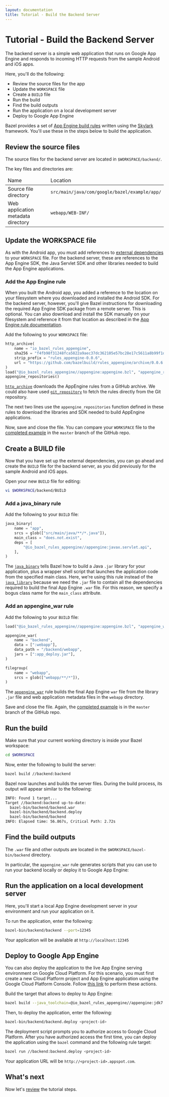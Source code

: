```yaml
---
layout: documentation
title: Tutorial - Build the Backend Server
---
```


# Tutorial - Build the Backend Server

The backend server is a simple web application that runs on Google App Engine
and responds to incoming HTTP requests from the sample Android and iOS apps.

Here, you'll do the following:

*   Review the source files for the app
*   Update the `WORKSPACE` file
*   Create a `BUILD` file
*   Run the build
*   Find the build outputs
*   Run the application on a local development server
*   Deploy to Google App Engine

Bazel provides a set of [App Engine build rules](https://github.com/bazelbuild/rules_appengine)
written using the [Skylark](skylark/index.html) framework. You'll use
these in the steps below to build the application.

## Review the source files

The source files for the backend server are located in `$WORKSPACE/backend/`.

The key files and directories are:

<table class="table table-condensed table-striped">
<thead>
<tr>
<td>Name</td>
<td>Location</td>
</tr>
</thead>
<tbody>
<tr>
<td>Source file directory</td>
<td><code>src/main/java/com/google/bazel/example/app/</code></td>
</tr>
<tr>
<td>Web application metadata directory</td>
<td><code>webapp/WEB-INF/</code></td>
</tr>
</tbody>
</table>

## Update the WORKSPACE file

As with the Android app, you must add references to
[external dependencies](http://bazel.buildexternal.html) to your `WORKSPACE`
file. For the backend server, these are references to the App Engine SDK,
the Java Servlet SDK and other libraries needed to build the App Engine
applications.

### Add the App Engine rule

When you built the Android app, you added a reference to the location on your
filesystem where you downloaded and installed the Android SDK. For the
backend server, however, you'll give Bazel instructions for downloading the
required App Engine SDK package from a remote server. This is optional. You
can also download and install the SDK manually on your filesystem and reference
it from that location as described in the
[App Engine rule documentation](https://github.com/bazelbuild/rules_appengine).

Add the following to your `WORKSPACE` file:

```python
http_archive(
    name = "io_bazel_rules_appengine",
    sha256 = "f4fb98f31248fca5822a9aec37dc362105e57bc28e17c5611a8b99f1d94b37a4",
    strip_prefix = "rules_appengine-0.0.6",
    url = "https://github.com/bazelbuild/rules_appengine/archive/0.0.6.tar.gz",
)
load("@io_bazel_rules_appengine//appengine:appengine.bzl", "appengine_repositories")
appengine_repositories()
```

[`http_archive`](be/workspace.html#http_archive) downloads the
AppEngine rules from a GitHub archive. We could also have used
[`git_repository`](be/workspace.html#git_repository) to fetch the rules
directly from the Git repository.

The next two lines use the `appengine_repositories` function defined in
these rules to download the libraries and SDK needed to build AppEngine
applications.

Now, save and close the file. You can compare your `WORKSPACE` file to the
[completed example](https://github.com/bazelbuild/examples//blob/master/tutorial/WORKSPACE)
in the `master` branch of the GitHub repo.

## Create a BUILD file

Now that you have set up the external dependencies, you can go ahead and create
the `BUILD` file for the backend server, as you did previously for the sample
Android and iOS apps.

Open your new `BUILD` file for editing:

```bash
vi $WORKSPACE/backend/BUILD
```

### Add a java_binary rule

Add the following to your `BUILD` file:

```python
java_binary(
    name = "app",
    srcs = glob(["src/main/java/**/*.java"]),
    main_class = "does.not.exist",
    deps = [
        "@io_bazel_rules_appengine//appengine:javax.servlet.api",
    ],
)
```

The [`java_binary`](be/java.html#java_binary) tells Bazel
how to build a Java `.jar` library for your application, plus a wrapper shell
script that launches the application code from the specified main class. Here,
we're using this rule instead of the
[`java_library`](be/java.html#java_library) because we need
the `.jar` file to contain all the dependencies required to build the final
App Engine `.war` file. For this reason, we specify a bogus class name
for the `main_class` attribute.

### Add an appengine_war rule

Add the following to your `BUILD` file:

```python
load("@io_bazel_rules_appengine//appengine:appengine.bzl", "appengine_war")

appengine_war(
    name = "backend",
    data = [":webapp"],
    data_path = "/backend/webapp",
    jars = [":app_deploy.jar"],
)

filegroup(
    name = "webapp",
    srcs = glob(["webapp/**/*"]),
)
```

The [`appengine_war`](be/appengine.html#appengine_war)
rule builds the final App Engine `war` file from the library `.jar` file and web
application metadata files in the `webapp` directory.

Save and close the file. Again, the
[completed example](https://github.com/google/bazel-examples/blob/master/tutorial/backend/BUILD)
is in the `master` branch of the GitHub repo.

## Run the build

Make sure that your current working directory is inside your Bazel workspace:

```bash
cd $WORKSPACE
```

Now, enter the following to build the server:

```bash
bazel build //backend:backend
```

Bazel now launches and builds the server files. During the build process, its
output will appear similar to the following:

```bash
INFO: Found 1 target...
Target //backend:backend up-to-date:
  bazel-bin/backend/backend.war
  bazel-bin/backend/backend.deploy
  bazel-bin/backend/backend
INFO: Elapsed time: 56.867s, Critical Path: 2.72s
```

## Find the build outputs

The `.war` file and other outputs are located in the
`$WORKSPACE/bazel-bin/backend` directory.

In particular, the `appengine_war` rule generates scripts that you can use to
run your backend locally or deploy it to Google App Engine:

## Run the application on a local development server

Here, you'll start a local App Engine development server in your environment and
run your application on it.

To run the application, enter the following:

```bash
bazel-bin/backend/backend --port=12345
```

Your application will be available at `http://localhost:12345`

## Deploy to Google App Engine

You can also deploy the application to the live App Engine serving
environment on Google Cloud Platform. For this scenario, you must first create
a new Cloud Platform project and App Engine application using the Google Cloud
Platform Console.
Follow [this link](https://console.cloud.google.com/projectselector/appengine/create?lang=java&st=true)
to perform these actions.

Build the target that allows to deploy to App Engine:

```bash
bazel build --java_toolchain=@io_bazel_rules_appengine//appengine:jdk7 //backend:backend.deploy
```

Then, to deploy the application, enter the following:

```bash
bazel-bin/backend/backend.deploy <project-id>
```

The deployment script prompts you to authorize access to Google Cloud Platform.
After you have authorized access the first time, you can deploy the application
using the `bazel` command and the following rule target:

```bash
bazel run //backend:backend.deploy <project-id>
```

Your application URL will be `http://<project-id>.appspot.com`.

## What's next

Now let's [review](review.md) the tutorial steps.
